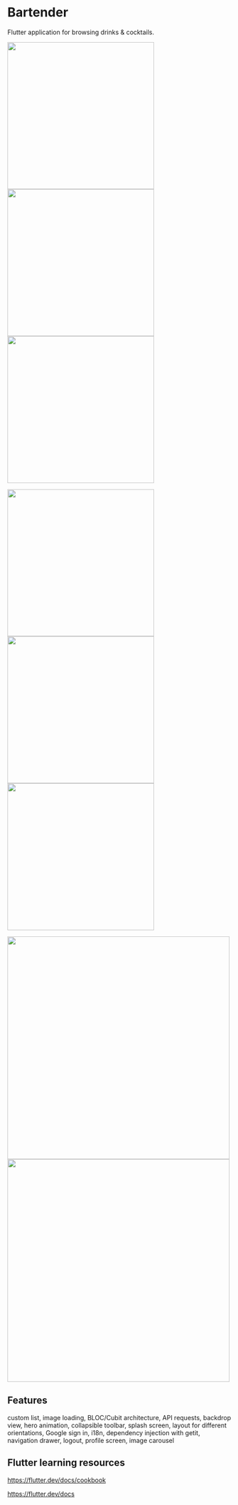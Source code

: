 # Bartender

Flutter application for browsing drinks & cocktails.


<img src="https://i.imgur.com/Wak5aCV.png" width="330"/>  <img src="https://i.imgur.com/xAqhUv8.png" width="330"/>  <img src="https://i.imgur.com/xIfayRQ.png" width="330"/>  


<img src="https://i.imgur.com/Mxu4XTK.png" width="330"/>  <img src="https://i.imgur.com/ReBhAoU.png" width="330"/>  <img src="https://i.imgur.com/1rVeRAC.png" width="330"/>


<img src="https://i.imgur.com/GO4iB9q.png" width="500"/>  <img src="https://i.imgur.com/IDuxtyP.png" width="500"/>


## Features

custom list, image loading, BLOC/Cubit architecture, API requests, backdrop view, hero animation, collapsible toolbar, splash screen, layout for different orientations, Google sign in, i18n, dependency injection with getit, navigation drawer, logout, profile screen, image carousel

## Flutter learning resources

https://flutter.dev/docs/cookbook

https://flutter.dev/docs
